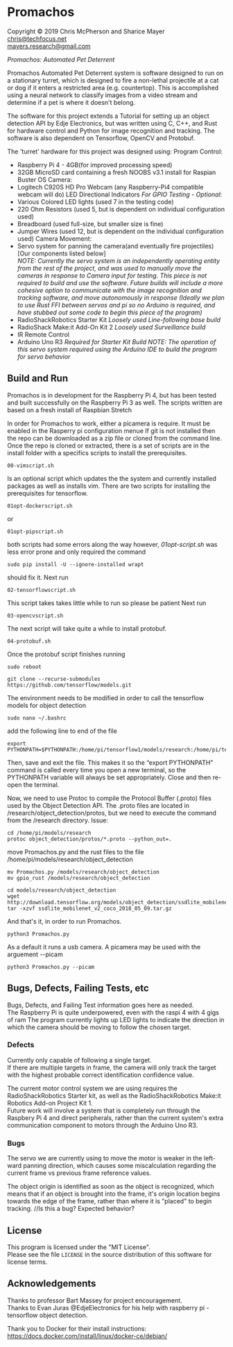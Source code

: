 # Promachos

Copyright © 2019 Chris McPherson and Sharice Mayer  
chris@techfocus.net  
mayers.research@gmail.com  


_Promachos: Automated Pet Deterrent_ 

Promachos Automated Pet Deterrent system is software designed to run on
a stationary turret, which is designed to fire a non-lethal projectile at a cat or dog 
if it enters a restricted area (e.g. countertop).
This is accomplished using a neural network to classify images
from a video stream and determine if a pet is where it doesn't belong.  

The software for this project extends a Tutorial for setting up an object detection API 
by Edje Electronics, but was written using C, C++, and Rust for hardware control and 
Python for image recognition and tracking. 
The software is also dependent on Tensorflow, OpenCV and Protobuf.  

The 'turret' hardware for this project was designed using:
Program Control:  
-  Raspberry Pi 4 - 4GB(for improved processing speed) 
-  32GB MicroSD card containing a fresh NOOBS v3.1 install for Raspian Buster OS 
Camera:  
-  Logitech C920S HD Pro Webcam (any Raspberry-Pi4 compatible webcam will do) 
LED Directional Indicators _For GPIO Testing - Optional_:
-  Various Colored LED lights (used 7 in the testing code)
-  220 Ohm Resistors (used 5, but is dependent on individual configuration used)
-  Breadboard (used full-size, but smaller size is fine)
-  Jumper Wires (used 12, but is dependent on the individual configuration used)
Camera Movement:  
-  Servo system for panning the camera(and eventually fire projectiles)[Our components listed below]  
_NOTE: Currently the servo system is an independently operating entity from the rest of the project, and was used to manually move the cameras in response to Camera input for testing. *This piece is not required to build and use the software*. Future builds will include a more cohesive option to communicate with the image recognition and tracking software, and move autonomously in response (Ideally we plan to use Rust FFI between servos and pi so no Arduino is required, and have stubbed out some code to begin this piece of the program)_  
- RadioShackRobotics Starter Kit _Loosely used Line-following base build_
- RadioShack Make:it Add-On Kit 2 _Loosely used Surveillance build_
- IR Remote Control
- Arduino Uno R3 _Required for Starter Kit Build_
_NOTE: The operation of this servo system required using the Arduino IDE to build the program for servo behavior_  


## Build and Run  
Promachos is in development for the Raspberry Pi 4, but has been tested and built successfully on the Raspberry Pi 3 as well. 
The scripts written are based on a fresh install of Raspbian Stretch

In order for Promachos to work, either a picamera is require. It must be enabled in the Rasperry pi configuration menue
If git is not installed then the repo can be downloaded as a zip file or cloned from the command line. Once the repo is cloned or extracted, there is a set of scripts are in the install folder with a specifics scripts to install the prerequisites. 

```
00-vimscript.sh
```
Is an optional script which updates the the system and currently installed packages as well as installs vim. There are two scripts for installing the prerequisites for tensorflow. 
```
01opt-dockerscript.sh
```
or 
```
01opt-pipscript.sh
```
both scripts had some errors along the way however, *01opt-script.sh* was less error prone and only required the command
```
sudo pip install -U --ignore-installed wrapt
```
should fix it.
Next run 
```
02-tensorflowscript.sh
```
This script takes takes little while to run so please be patient
Next run 
```
03-opencvscript.sh
```
The next script will take quite a while to install protobuf. 
```
04-protobuf.sh
```
Once the protobuf script finishes running
```
sudo reboot
```
```
git clone --recurse-submodules https://github.com/tensorflow/models.git
```
The environment needs to be modified in order to call the tensorflow models for object detection
```
sudo nano ~/.bashrc
```
add the following line to end of the file
```
export PYTHONPATH=$PYTHONPATH:/home/pi/tensorflow1/models/research:/home/pi/tensorflow1/models/research/slim
```
Then, save and exit the file. This makes it so the “export PYTHONPATH” command is called every time you open a new terminal, so the PYTHONPATH variable will always be set appropriately. Close and then re-open the terminal.

Now, we need to use Protoc to compile the Protocol Buffer (.proto) files used by the Object Detection API. The .proto files are located in /research/object_detection/protos, but we need to execute the command from the /research directory. Issue:

```
cd /home/pi/models/research
protoc object_detection/protos/*.proto --python_out=.
```

move Promachos.py and the rust files to the file /home/pi/models/research/object_detection
```
mv Promachos.py /models/research/object_detection
mv gpio_rust /models/research/object_detection
```

```
cd models/research/object_detection
wget http://download.tensorflow.org/models/object_detection/ssdlite_mobilenet_v2_coco_2018_05_09.tar.gz
tar -xzvf ssdlite_mobilenet_v2_coco_2018_05_09.tar.gz
```

And that's it, in order to run Promachos. 
```
python3 Promachos.py
```
As a default it runs a usb camera. A picamera may be used with the arguement --picam
```
python3 Promachos.py --picam
```

## Bugs, Defects, Failing Tests, etc  

Bugs, Defects, and Failing Test information goes here as needed.  
The Raspberry Pi is quite underpowered, even with the raspi 4 with 4 gigs of ram
The program currently lights up LED lights to indicate
the direction in which the camera should be moving to 
follow the chosen target.  

### Defects    
Currently only capable of following a single target.  
If there are multiple targets in frame, the camera 
will only track the target with the highest 
probable correct identification confidence value.  

The current motor control system we are using 
requires the RadioShackRobotics Starter kit, 
as well as the RadioShackRobotics Make:it 
Robotics Add-on Project Kit 1.   
Future work will involve a system that is completely
run through the Raspbery Pi 4 and direct peripherals, 
rather than the current system's extra communication 
component to motors through the Arduino Uno R3.  

### Bugs  
The servo we are currently using to move the motor is weaker
in the left-ward panning direction, which causes some 
miscalculation regarding the current frame vs previous frame 
reference values.    

The object origin is identified as soon as the object is recognized,
which means that if an object is brought into the frame, it's origin
location begins towards the edge of the frame, rather than where it
is "placed" to begin tracking.  //Is this a bug? Expected behavior?


## License  

This program is licensed under the "MIT License".  
Please see the file `LICENSE` in the source distribution of this
software for license terms.  


## Acknowledgements 
Thanks to professor Bart Massey for project encouragement.  
Thanks to Evan Juras @EdjeElectronics for his help with 
raspberry pi - tensorflow object detection.   

Thank you to Docker for their install instructions:
https://docs.docker.com/install/linux/docker-ce/debian/


